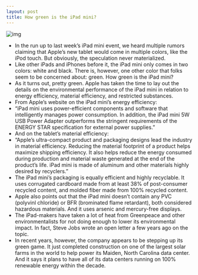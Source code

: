 ```yaml
---
layout: post
title: How green is the iPad mini?
---
```

![img](http://media.idownloadblog.com/wp-content/uploads/2012/10/iPad-mini-three-up-front-back-profile.jpg)
* In the run up to last week’s iPad mini event, we heard multiple rumors claiming that Apple’s new tablet would come in multiple colors, like the iPod touch. But obviously, the speculation never materialized.
* Like other iPads and iPhones before it, the iPad mini only comes in two colors: white and black. There is, however, one other color that folks seem to be concerned about: green. How green is the iPad mini?
* As it turns out, pretty green. Apple has taken the time to lay out the details on the environmental performance of the iPad mini in relation to energy efficiency, material efficiency, and restricted substances.
* From Apple’s website on the iPad mini’s energy efficiency:
* “iPad mini uses power-efficient components and software that intelligently manages power consumption. In addition, the iPad mini 5W USB Power Adapter outperforms the stringent requirements of the ENERGY STAR specification for external power supplies.”
* And on the tablet’s material efficiency:
* “Apple’s ultra-compact product and packaging designs lead the industry in material efficiency. Reducing the material footprint of a product helps maximize shipping efficiency. It also helps reduce the energy consumed during production and material waste generated at the end of the product’s life. iPad mini is made of aluminum and other materials highly desired by recyclers.”
* The iPad mini’s packaging is equally efficient and highly recyclable. It uses corrugated cardboard made from at least 38% of post-consumer recycled content, and molded fiber made from 100% recycled content.
* Apple also points out that the iPad mini doesn’t contain any PVC (polyvinl chloride) or BFR (brominated flame retardant), both considered hazardous materials. And it uses arsenic and mercury-free displays.
* The iPad-makers have taken a lot of heat from Greenpeace and other environmentalists for not doing enough to lower its environmental impact. In fact, Steve Jobs wrote an open letter a few years ago on the topic.
* In recent years, however, the company appears to be stepping up its green game. It just completed construction on one of the largest solar farms in the world to help power its Maiden, North Carolina data center. And it says it plans to have all of its data centers running on 100% renewable energy within the decade.

